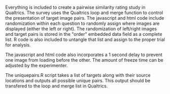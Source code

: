 Everything is included to create a pairwise similarity rating study in Qualtrics. The survey uses the Qualtrics loop and merge function to control the presentation of target image pairs. The javascript and html code include randomization within each question to randomly assign where images are displayed (either the left or right). The randomization of left/right images and target pairs is stored in the "order" embedded data field as a complete list. R code is also included to untangle that list and assign to the proper trial for analysis.

The javascript and html code also incorporates a 1 second delay to prevent one image from loading before the other. The amount of freeze time can be adjusted by the experimenter. 

The uniquepairs.R script takes a list of targets along with their source locations and outputs all possible unique pairs. This output should be transfered to the loop and merge list in Qualtrics.

